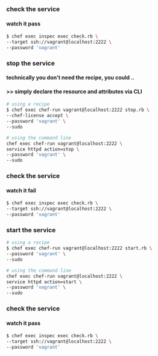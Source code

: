 ### check the service
#### watch it pass
```bash
$ chef exec inspec exec check.rb \
--target ssh://vagrant@localhost:2222 \
--password 'vagrant'
```

### stop the service
#### technically you don't need the recipe, you could ..
#### >> simply declare the resource and attributes via CLI
```bash
# using a recipe
$ chef exec chef-run vagrant@localhost:2222 stop.rb \
--chef-license accept \
--password 'vagrant' \
--sudo

# using the command line
chef exec chef-run vagrant@localhost:2222 \
service httpd action=stop \
--password 'vagrant' \
--sudo
```

### check the service
#### watch it fail
```bash
$ chef exec inspec exec check.rb \
--target ssh://vagrant@localhost:2222 \
--password 'vagrant'
```

### start the service
```bash
# using a recipe
$ chef exec chef-run vagrant@localhost:2222 start.rb \
--password 'vagrant' \
--sudo

# using the command line
chef exec chef-run vagrant@localhost:2222 \
service httpd action=start \
--password 'vagrant' \
--sudo
```

### check the service
#### watch it pass
```bash
$ chef exec inspec exec check.rb \
--target ssh://vagrant@localhost:2222 \
--password 'vagrant'
```

